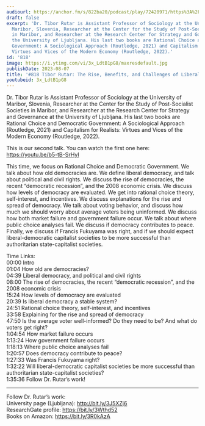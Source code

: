 ```yaml
---
audiourl: https://anchor.fm/s/822ba20/podcast/play/72420971/https%3A%2F%2Fd3ctxlq1ktw2nl.cloudfront.net%2Fstaging%2F2023-5-21%2F063fc893-f8cb-e85d-2c09-9e0541b0a5f6.m4a
draft: false
excerpt: 'Dr. Tibor Rutar is Assistant Professor of Sociology at the University of
  Maribor, Slovenia, Researcher at the Center for the Study of Post-Socialist Societies
  in Maribor, and Researcher at the Research Center for Strategy and Governance at
  the University of Ljubljana. His last two books are Rational Choice and Democratic
  Government: A Sociological Approach (Routledge, 2021) and Capitalism for Realists:
  Virtues and Vices of the Modern Economy (Routledge, 2022).'
id: '818'
image: https://i.ytimg.com/vi/3x_LdtB1pG8/maxresdefault.jpg
publishDate: 2023-08-07
title: '#818 Tibor Rutar: The Rise, Benefits, and Challenges of Liberal Democracies'
youtubeid: 3x_LdtB1pG8
---
```

<div class="timelinks">

Dr. Tibor Rutar is Assistant Professor of Sociology at the University of Maribor, Slovenia, Researcher at the Center for the Study of Post-Socialist Societies in Maribor, and Researcher at the Research Center for Strategy and Governance at the University of Ljubljana. His last two books are Rational Choice and Democratic Government: A Sociological Approach (Routledge, 2021) and Capitalism for Realists: Virtues and Vices of the Modern Economy (Routledge, 2022).

This is our second talk. You can watch the first one here: https://youtu.be/b5-tB-SrHyI

This time, we focus on Rational Choice and Democratic Government. We talk about how old democracies are. We define liberal democracy, and talk about political and civil rights. We discuss the rise of democracies, the recent “democratic recession”, and the 2008 economic crisis. We discuss how levels of democracy are evaluated. We get into rational choice theory, self-interest, and incentives. We discuss explanations for the rise and spread of democracy. We talk about voting behavior, and discuss how much we should worry about average voters being uninformed. We discuss how both market failure and government failure occur. We talk about where public choice analyses fail. We discuss if democracy contributes to peace. Finally, we discuss if Francis Fukuyama was right, and if we should expect liberal-democratic capitalist societies to be more successful than authoritarian state-capitalist societies.

Time Links:  
<time>00:00</time> Intro  
<time>01:04</time> How old are democracies?  
<time>04:39</time> Liberal democracy, and political and civil rights  
<time>08:00</time> The rise of democracies, the recent “democratic recession”, and the 2008 economic crisis  
<time>15:24</time> How levels of democracy are evaluated  
<time>20:39</time> Is liberal democracy a stable system?  
<time>24:51</time> Rational choice theory, self-interest, and incentives  
<time>33:58</time> Explaining for the rise and spread of democracy  
<time>47:50</time> Is the average voter well-informed? Do they need to be? And what do voters get right?  
<time>1:04:54</time> How market failure occurs  
<time>1:13:24</time> How government failure occurs  
<time>1:18:13</time> Where public choice analyses fail  
<time>1:20:57</time> Does democracy contribute to peace?  
<time>1:27:33</time> Was Francis Fukuyama right?  
<time>1:32:22</time> Will liberal-democratic capitalist societies be more successful than authoritarian state-capitalist societies?  
<time>1:35:36</time> Follow Dr. Rutar’s work!

---

Follow Dr. Rutar’s work:  
University page (Ljubljana): http://bit.ly/3J5XZj6  
ResearchGate profile: https://bit.ly/3Wthd52  
Books on Amazon: https://bit.ly/3R0kAzA
</div>

